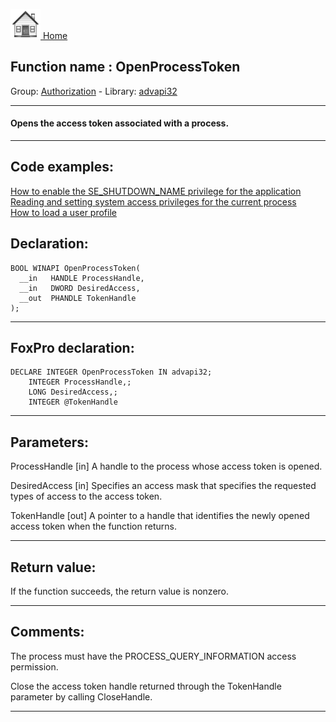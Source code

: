 [<img src="../../images/home.png"> Home ](https://github.com/VFPX/Win32API)  

## Function name : OpenProcessToken
Group: [Authorization](../../functions_group.md#Authorization)  -  Library: [advapi32](../../libraries.md#advapi32)  
***  


#### Opens the access token associated with a process.
***  


## Code examples:
[How to enable the SE_SHUTDOWN_NAME privilege for the application](../../samples/sample_552.md)  
[Reading and setting system access privileges for the current process](../../samples/sample_554.md)  
[How to load a user profile](../../samples/sample_602.md)  

## Declaration:
```foxpro  
BOOL WINAPI OpenProcessToken(
  __in   HANDLE ProcessHandle,
  __in   DWORD DesiredAccess,
  __out  PHANDLE TokenHandle
);  
```  
***  


## FoxPro declaration:
```foxpro  
DECLARE INTEGER OpenProcessToken IN advapi32;
	INTEGER ProcessHandle,;
	LONG DesiredAccess,;
	INTEGER @TokenHandle  
```  
***  


## Parameters:
ProcessHandle [in]
A handle to the process whose access token is opened.

DesiredAccess [in]
Specifies an access mask that specifies the requested types of access to the access token.

TokenHandle [out]
A pointer to a handle that identifies the newly opened access token when the function returns.  
***  


## Return value:
If the function succeeds, the return value is nonzero.  
***  


## Comments:
The process must have the PROCESS_QUERY_INFORMATION access permission.  
  
Close the access token handle returned through the TokenHandle parameter by calling CloseHandle.  
  
***  

